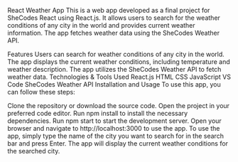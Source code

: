 React Weather App
This is a web app developed as a final project for SheCodes React using React.js. It allows users to search for the weather conditions of any city in the world and provides current weather information. The app fetches weather data using the SheCodes Weather API.

Features
Users can search for weather conditions of any city in the world.
The app displays the current weather conditions, including temperature and weather description.
The app utilizes the SheCodes Weather API to fetch weather data.
Technologies & Tools Used
React.js
HTML
CSS
JavaScript
VS Code
SheCodes Weather API
Installation and Usage
To use this app, you can follow these steps:

Clone the repository or download the source code.
Open the project in your preferred code editor.
Run npm install to install the necessary dependencies.
Run npm start to start the development server.
Open your browser and navigate to http://localhost:3000 to use the app.
To use the app, simply type the name of the city you want to search for in the search bar and press Enter. The app will display the current weather conditions for the searched city.

